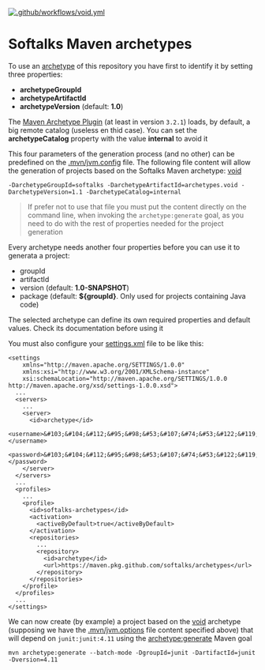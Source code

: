[![.github/workflows/void.yml](https://github.com/softalks/archetypes/actions/workflows/void.yml/badge.svg)](https://github.com/softalks/archetypes/actions/workflows/void.yml)
# Softalks Maven archetypes
To use an [archetype](https://maven.apache.org/guides/introduction/introduction-to-archetypes.html) of this repository you have first to identify it by setting three properties:
- **archetypeGroupId**
- **archetypeArtifactId**
- **archetypeVersion** (default: **1.0**)

The [Maven Archetype Plugin](https://maven.apache.org/archetype/maven-archetype-plugin/) (at least in version `3.2.1`) loads, by default, a big remote catalog (useless en thid case). You can set the **archetypeCatalog** property with the value **internal** to avoid it

This four parameters of the generation process (and no other) can be predefined on the [.mvn/jvm.config](https://maven.apache.org/configure.html#mvn-jvm-config-file) file. The following file content will allow the generation of projects based on the Softalks Maven archetype: [void](https://github.com/softalks/archetypes/tree/main/void)
```
-DarchetypeGroupId=softalks -DarchetypeArtifactId=archetypes.void -DarchetypeVersion=1.1 -DarchetypeCatalog=internal
```
> If prefer not to use that file you must put the content directly on the command line, when invoking the `archetype:generate` goal, as you need to do with the rest of properties needed for the project generation

Every archetype needs another four properties before you can use it to generata a project:
- groupId
- artifactId
- version (default: **1.0-SNAPSHOT**)
- package (default: **${groupId}**. Only used for projects containing Java code)

The selected archetype can define its own required properties and default values. Check its documentation before using it

You must also configure your [settings.xml](https://maven.apache.org/settings.html) file to be like this:
```
<settings 
	xmlns="http://maven.apache.org/SETTINGS/1.0.0"
	xmlns:xsi="http://www.w3.org/2001/XMLSchema-instance"
	xsi:schemaLocation="http://maven.apache.org/SETTINGS/1.0.0 http://maven.apache.org/xsd/settings-1.0.0.xsd">
  ...
  <servers>
    ...
    <server>
      <id>archetype</id>
      <username>&#103;&#104;&#112;&#95;&#98;&#53;&#107;&#74;&#53;&#122;&#119;&#65;&#119;&#70;&#66;&#56;&#57;&#57;&#99;&#107;&#51;&#65;&#97;&#81;&#57;&#89;&#82;&#111;&#113;&#108;&#66;&#53;&#78;&#73;&#49;&#108;&#75;&#110;&#119;&#76;</username>
      <password>&#103;&#104;&#112;&#95;&#98;&#53;&#107;&#74;&#53;&#122;&#119;&#65;&#119;&#70;&#66;&#56;&#57;&#57;&#99;&#107;&#51;&#65;&#97;&#81;&#57;&#89;&#82;&#111;&#113;&#108;&#66;&#53;&#78;&#73;&#49;&#108;&#75;&#110;&#119;&#76;</password>
    </server>
  </servers>
  ...
  <profiles>
    ...
    <profile>
      <id>softalks-archetypes</id>
      <activation>
        <activeByDefault>true</activeByDefault>
      </activation>
      <repositories>
        ...
        <repository>
          <id>archetype</id>
          <url>https://maven.pkg.github.com/softalks/archetypes</url>
        </repository>
      </repositories>
    </profile>
  </profiles>
  ...
</settings>
```
We can now create (by example) a project based on the [void](https://github.com/softalks/archetypes/tree/main/void) archetype (supposing we have the [.mvn/jvm.options](https://maven.apache.org/configure.html#mvn-jvm-config-file) file content specified above) that will depend on `junit:junit:4.11` using the [archetype:generate](https://maven.apache.org/archetype/maven-archetype-plugin/generate-mojo.html) Maven goal
```
mvn archetype:generate --batch-mode -DgroupId=junit -DartifactId=junit -Dversion=4.11
